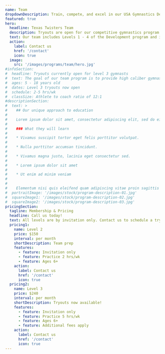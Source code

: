 ```yaml
---
name: Team
dropdownDescription: Train, compete, and excel in our USA Gymnastics Development Program.
featured: true
hero:
  headline: Texas Twisters Team
  description: Tryouts are open for our competitive gymnastics program. The goal of our team program is to provide high caliber gymnasts the opportunity to refine and display their skills at USAG regulated meets.
  text: Our team includes Levels 1 - 4 of the Development program and is designed to provide high caliber gymnasts the opportunity to train and compete at USAG regulated meets statewide.
  action:
    label: Contact us
    href: '/contact'
    icon: true
  image:
    src: '/images/programs/team/hero.jpg'
#infoSection:
#  headline: Tryouts currently open for level 3 gymnasts
#  text: The goal of our team program is to provide high caliber gymnasts the opportunity to refine and display their skills on a national platform.
#  ages: 5 - 18 years old
#  dates: Level 3 tryouts now open
#  schedule: 2-5 hrs/wk
#  classSize: Athlete to coach ratio of 12:1
#descriptionSection:
#  text: >
#    ## Our unique approach to education
#
#    Lorem ipsum dolor sit amet, consectetur adipiscing elit, sed do eiusmod tempor incididunt ut labore et dolore magna aliqua. Nisl pretium fusce id velit ut. Id porta nibh venenatis cras sed felis eget velit. Ut morbi tincidunt augue interdum velit. Ipsum faucibus vitae aliquet nec ullamcorper sit amet. Viverra orci sagittis eu volutpat odio facilisis mauris. Diam quis enim lobortis scelerisque fermentum. Viverra mauris in aliquam sem fringilla.
#
#    ### What they will learn
#
#    * Vivamus suscipit tortor eget felis porttitor volutpat.
#
#    * Nulla porttitor accumsan tincidunt.
#
#    * Vivamus magna justo, lacinia eget consectetur sed.
#
#    * Lorem ipsum dolor sit amet
#
#    * Ut enim ad minim veniam
#
#
#    Elementum nisi quis eleifend quam adipiscing vitae proin sagittis nisl. Viverra vitae congue eu consequat ac felis donec et odio. Euismod nisi porta lorem mollis aliquam ut porttitor. Sed nisi lacus sed viverra tellus. Augue lacus viverra vitae congue eu consequat ac felis donec. Elementum pulvinar etiam non quam lacus. Ut venenatis tellus in metus vulputate. Ultrices dui sapien eget mi proin sed libero enim. Id velit ut tortor pretium viverra suspendisse.
#  portraitImage: '/images/stock/program-description-01.jpg'
#  squareImage1: '/images/stock/program-description-02.jpg'
#  squareImage2: '/images/stock/program-description-03.jpg'
pricingSection:
  tagline: Membership & Pricing
  headline: Call us today!
  text: All levels are by invitation only. Contact us to schedule a tryout, or to learn more about our team program.
  pricing1:
    name: Level 2
    price: $150
    interval: per month
    shortDescription: Team prep
    features:
      - feature: Invitation only
      - feature: Practice 2 hrs/wk
      - feature: Ages 6+
    action:
      label: Contact us
      href: '/contact'
      icon: true
  pricing2:
    name: Level 3
    price: $240
    interval: per month
    shortDescription: Tryouts now available!
    features:
      - feature: Invitation only
      - feature: Practice 5 hrs/wk
      - feature: Ages 6+
      - feature: Additional fees apply
    action:
      label: Contact us
      href: '/contact'
      icon: true
---
```

